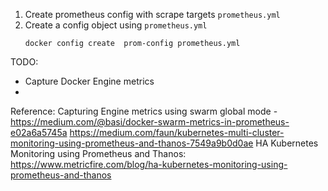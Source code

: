 1. Create prometheus config with scrape targets `prometheus.yml`
2. Create a config object using `prometheus.yml`
   ```
   docker config create  prom-config prometheus.yml
   ```

TODO:
- Capture Docker Engine metrics
- 

Reference:
Capturing Engine metrics using swarm global mode - https://medium.com/@basi/docker-swarm-metrics-in-prometheus-e02a6a5745a
https://medium.com/faun/kubernetes-multi-cluster-monitoring-using-prometheus-and-thanos-7549a9b0d0ae
HA Kubernetes Monitoring using Prometheus and Thanos: https://www.metricfire.com/blog/ha-kubernetes-monitoring-using-prometheus-and-thanos

